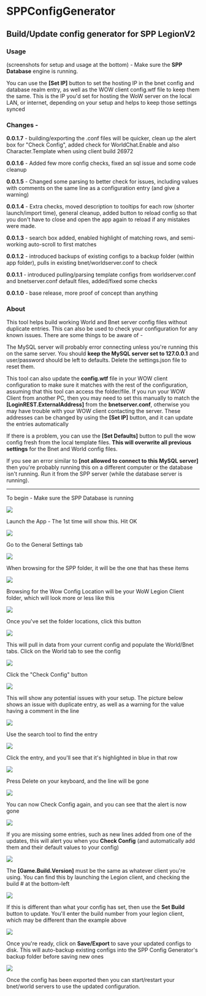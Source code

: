 # SPPConfigGenerator
## Build/Update config generator for SPP LegionV2

### Usage

(screenshots for setup and usage at the bottom) - Make sure the **SPP Database** engine is running.

You can use the **[Set IP]** button to set the hosting IP in the bnet config and database realm entry, as well as the WOW client config.wtf file to keep them the same. This is the IP you'd set for hosting the WoW server on the local LAN, or internet, depending on your setup and helps to keep those settings synced

### Changes -

**0.0.1.7** - building/exporting the .conf files will be quicker, clean up the alert box for "Check Config", added check for WorldChat.Enable and also Character.Template when using client build 26972

**0.0.1.6** - Added few more config checks, fixed an sql issue and some code cleanup

**0.0.1.5** - Changed some parsing to better check for issues, including values with comments on the same line as a configuration entry (and give a warning)

**0.0.1.4** - Extra checks, moved description to tooltips for each row (shorter launch/import time), general cleanup, added button to reload config so that you don't have to close and open the app again to reload if any mistakes were made.

**0.0.1.3** - search box added, enabled highlight of matching rows, and semi-working auto-scroll to first matches

**0.0.1.2** - introduced backups of existing configs to a backup folder (within app folder), pulls in existing bnet/worldserver.conf to check

**0.0.1.1** - introduced pulling/parsing template configs from worldserver.conf and bnetserver.conf default files, added/fixed some checks

**0.0.1.0** - base release, more proof of concept than anything

### About
This tool helps build working World and Bnet server config files without duplicate entries. This can also be used to check your configuration for any known issues. There are some things to be aware of -


The MySQL server will probably error connecting unless you're running this on the same server. You should **keep the MySQL server set to 127.0.0.1** and user/password should be left to defaults. Delete the settings.json file to reset them.


This tool can also update the **config.wtf** file in your WOW client configuration to make sure it matches with the rest of the configuration, assuming that this tool can access the folder/file. If you run your WOW Client from another PC, then you may need to set this manually to match the **[LoginREST.ExternalAddress]** from the **bnetserver.conf**, otherwise you may have trouble with your WOW client contacting the server. These addresses can be changed by using the **[Set IP]** button, and it can update the entries automatically


If there is a problem, you can use the **[Set Defaults]** button to pull the wow config fresh from the local template files. **This will overwrite all previous settings** for the Bnet and World config files. 


If you see an error similar to **[not allowed to connect to this MySQL server]** then you're probably running this on a different computer or the database isn't running. Run it from the SPP server (while the database server is running).

---

To begin - Make sure the SPP Database is running

![](https://github.com/skeezerbean/SPPConfigGenerator/blob/main/Resources/database-started.PNG)


Launch the App - The 1st time will show this. Hit OK

![](https://github.com/skeezerbean/SPPConfigGenerator/blob/main/Resources/1st-run.PNG)


Go to the General Settings tab

![](https://github.com/skeezerbean/SPPConfigGenerator/blob/main/Resources/Settings-Tab.PNG)


When browsing for the SPP folder, it will be the one that has these items

![](https://github.com/skeezerbean/SPPConfigGenerator/blob/main/Resources/SPP-server-folder.PNG)


Browsing for the Wow Config Location will be your WoW Legion Client folder, which will look more or less like this

![](https://github.com/skeezerbean/SPPConfigGenerator/blob/main/Resources/wow-client-folder.PNG)


Once you've set the folder locations, click this button

![](https://github.com/skeezerbean/SPPConfigGenerator/blob/main/Resources/Reload-Configs-Button.PNG)


This will pull in data from your current config and populate the World/Bnet tabs. Click on the World tab to see the config

![](https://github.com/skeezerbean/SPPConfigGenerator/blob/main/Resources/World-Config-Loaded.PNG)


Click the "Check Config" button

![](https://github.com/skeezerbean/SPPConfigGenerator/blob/main/Resources/Check-Config-Button.PNG)


This will show any potential issues with your setup. The picture below shows an issue with duplicate entry, as well as a warning for the value having a comment in the line

![](https://github.com/skeezerbean/SPPConfigGenerator/blob/main/Resources/Check-Config-Errors-Duplicates.PNG)


Use the search tool to find the entry

![](https://github.com/skeezerbean/SPPConfigGenerator/blob/main/Resources/Search-entry-duplicate.PNG)


Click the entry, and you'll see that it's highlighted in blue in that row

![](https://github.com/skeezerbean/SPPConfigGenerator/blob/main/Resources/Select-Line-To-Delete.PNG)


Press Delete on your keyboard, and the line will be gone

![](https://github.com/skeezerbean/SPPConfigGenerator/blob/main/Resources/After-Delete.PNG)


You can now Check Config again, and you can see that the alert is now gone

![](https://github.com/skeezerbean/SPPConfigGenerator/blob/main/Resources/Check-Config-Success.PNG)


If you are missing some entries, such as new lines added from one of the updates, this will alert you when you **Check Config** (and automatically add them and their default values to your config)

![](https://github.com/skeezerbean/SPPConfigGenerator/blob/main/Resources/Check-Config-Missing-Entries.PNG)


The **[Game.Build.Version]** must be the same as whatever client you're using. You can find this by launching the Legion client, and checking the build # at the bottom-left

![](https://github.com/skeezerbean/SPPConfigGenerator/blob/main/Resources/Legion-Client-Build.PNG)


If this is different than what your config has set, then use the **Set Build** button to update. You'll enter the build number from your legion client, which may be different than the example above

![](https://github.com/skeezerbean/SPPConfigGenerator/blob/main/Resources/Set-Build.PNG)


Once you're ready, click on **Save/Export** to save your updated configs to disk. This will auto-backup existing configs into the SPP Config Generator's backup folder before saving new ones

![](https://github.com/skeezerbean/SPPConfigGenerator/blob/main/Resources/Save-Export-Backup.PNG)


Once the config has been exported then you can start/restart your bnet/world servers to use the updated configuration.
